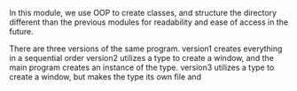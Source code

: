 In this module, we use OOP to create classes, and structure the directory different
than the previous modules for readability and ease of access in the future.

There are three versions of the same program. 
version1 creates everything in a sequential order
version2 utilizes a type to create a window, and the main program creates an 
	instance of the type.
version3 utilizes a type to create a window, but makes the type its own file and